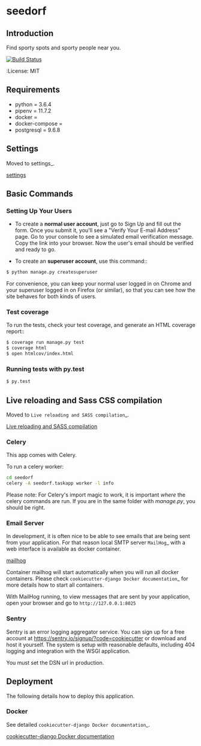 # seedorf

## Introduction
Find sporty spots and sporty people near you.

[![Build Status](https://travis-ci.org/SportySpots/seedorf.svg?branch=master)](https://travis-ci.org/SportySpots/seedorf)


:License: MIT

## Requirements

* python = 3.6.4
* pipenv = 11.7.2
* docker = 
* docker-compose = 
* postgresql = 9.6.8

## Settings

Moved to settings_.

[settings](http://cookiecutter-django.readthedocs.io/en/latest/settings.html)

## Basic Commands

### Setting Up Your Users


* To create a **normal user account**, just go to Sign Up and fill out the form. Once you submit it, you'll see a "Verify Your E-mail Address" page. Go to your console to see a simulated email verification message. Copy the link into your browser. Now the user's email should be verified and ready to go.

* To create an **superuser account**, use this command::

```bash
$ python manage.py createsuperuser
```

For convenience, you can keep your normal user logged in on Chrome and your superuser logged in on Firefox (or similar), so that you can see how the site behaves for both kinds of users.

### Test coverage


To run the tests, check your test coverage, and generate an HTML coverage report::

```bash
$ coverage run manage.py test
$ coverage html
$ open htmlcov/index.html
```

### Running tests with py.test


```bash
$ py.test
```


## Live reloading and Sass CSS compilation

Moved to `Live reloading and SASS compilation`_.

[Live reloading and SASS compilation](http://cookiecutter-django.readthedocs.io/en/latest/live-reloading-and-sass-compilation.html)


### Celery


This app comes with Celery.

To run a celery worker:

```bash
cd seedorf
celery -A seedorf.taskapp worker -l info
```

Please note: For Celery's import magic to work, it is important *where* the celery commands are run. If you are in the same folder with *manage.py*, you should be right.


### Email Server


In development, it is often nice to be able to see emails that are being sent from your application. For that reason local SMTP server `MailHog`_ with a web interface is available as docker container.

[mailhog](https://github.com/mailhog/MailHog)

Container mailhog will start automatically when you will run all docker containers.
Please check `cookiecutter-django Docker documentation`_ for more details how to start all containers.

With MailHog running, to view messages that are sent by your application, open your browser and go to ``http://127.0.0.1:8025``


### Sentry

Sentry is an error logging aggregator service. You can sign up for a free account at  https://sentry.io/signup/?code=cookiecutter  or download and host it yourself.
The system is setup with reasonable defaults, including 404 logging and integration with the WSGI application.

You must set the DSN url in production.


## Deployment

The following details how to deploy this application.


### Docker


See detailed `cookiecutter-django Docker documentation`_.

[cookiecutter-django Docker documentation](http://cookiecutter-django.readthedocs.io/en/latest/deployment-with-docker.html)



